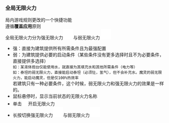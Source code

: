### 全局无限火力
局内游戏规则更改的一个快捷功能  
遵循**覆盖应用**原则  
全局无限火力分为强无限火力![alt text](图/infinitude.png)与弱无限火力 ![alt text](图/infinitude-weaken.png)
- 强：直接为建筑提供所有所需条件且为最强配置
- 弱：为建筑提供必要的启动条件（某些条件没有更多选择时且不为必要条件，直接提供多选择）  
`如：某液体炮台仅能使用水，就直接为其填充水和其他所需条件（电力等）`  
`如：泰坦的弱无限火力，直接能启动泰坦（必须钍，氢气），但不会补充水。魔灵的弱无限火力，能启动魔灵，但是仅100%热效率`  
若建筑只有一种必要条件，这个时候，弱无限火力和强无限火力的效果是一样的。  
- 鼠标悬停时，显示当前状态的无限火力名称
- 单击<img src=图/infinitude.png height=20>开启无限火力
- 长按切换强无限火力![alt text](图/infinitude.png)与弱无限火力![alt text](图/infinitude-weaken.png)



